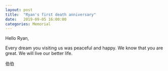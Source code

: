 ```yaml
---
layout: post
title:  "Ryan's first death anniversary"
date:   2019-09-05 16:00:00
categories: Memorial
---
```

 
  Hello Ryan, 

  Every dream you visiting us was peaceful and happy. We know that you are great. We will live our better life.

  伯伯